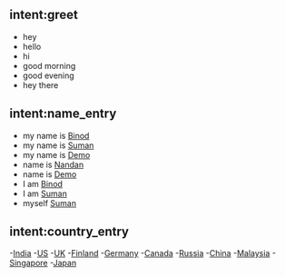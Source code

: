 ## intent:greet
- hey
- hello
- hi
- good morning
- good evening
- hey there


## intent:name_entry
- my name is [Binod](name)
- my name is [Suman](name)
- my name is [Demo](name)
- name is [Nandan](name)
- name is [Demo](name)
- I am [Binod](name)
- I am [Suman](name)
- myself [Suman](name)

## intent:country_entry
-[India](country)
-[US](country)
-[UK](country)
-[Finland](country)
-[Germany](country)
-[Canada](country)
-[Russia](country)
-[China](country)
-[Malaysia](country)
-[Singapore](country)
-[Japan](country)
